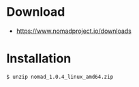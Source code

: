 # Download
* https://www.nomadproject.io/downloads

# Installation
```
$ unzip nomad_1.0.4_linux_amd64.zip
```
